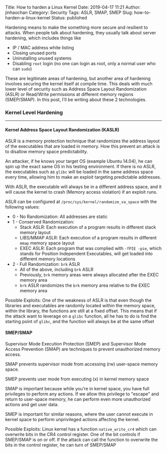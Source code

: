 Title: How to harden a Linux Kernel
Date: 2019-04-17 11:21
Author: jinhaochan
Category: Security
Tags: ASLR, SMAP, SMEP
Slug: how-to-harden-a-linux-kernel
Status: published



Hardening means to make the something more secure and resilient to attacks. When people talk about hardening, they usually talk about server hardening, which includes things like





-   IP / MAC address white listing
-   Closing unused ports
-   Uninstalling unused systems
-   Disabling `root` login (no one can login as root, only a normal user who can `sudo`)





These are legitimate areas of hardening, but another area of hardening involves securing the kernel itself at compile time. This deals with much lower level of security such as Address Space Layout Randomization (ASLR) or Read/Write permissions at different memory regions (SMEP/SMAP). In this post, I'll be writing about these 2 technologies.



<!-- wp:heading {"level":3} -->

### Kernel Level Hardening





------------------------------------------------------------------------




<!-- wp:heading {"level":4} -->

#### Kernel Address Space Layout Randomization (KASLR)





ASLR is a memory protection technique that randomizes the address layout of the executables that are loaded in memory. How this prevent an attack is to disallow memory space predictability.





An attacker, if he knows your target OS (example Ubuntu 14.04), he can spin up the exact same OS in his testing environment. If there is no ASLR, the executables such as `glibc` will be loaded in the same address space every time, allowing him to make an exploit targeting predictable addresses.





With ASLR, the executable will always be in a different address space, and it will cause the kernel to crash (Memory access violation) if an exploit runs.





ASLR can be configured at `/proc/sys/kernel/randomize_va_space` with the following values:





-   0 - No Randomization: All addresses are static
-   1 - Conserved Randomization:
    -   Stack ASLR: Each execution of a program results in different stack memory layout
    -   LIBS/MMAP ASLR: Each execution of a program results in different `mmap` memory space layout
    -   EXEC ASLR: Each program that was complied with `-fPIE -pie`, which stands for Position Independent Executables, will get loaded into different memory locations
-   2 - Full Randomization: `brk` ASLR
    -   All of the above, including `brk` ASLR
    -   Previously, `brk` memory areas were always allocated after the EXEC memory area
    -   `brk` ASLR randomizes the `brk` memory area relative to the EXEC memory area





Possible Exploits: One of the weakness of ASLR is that even though the libraries and executables are randomly located within the memory space, within the library, the functions are still at a fixed offset. This means that if the attack want to leverage on a `glibc` function, all he has to do is find the starting point of `glibc`, and the function will always be at the same offset



<!-- wp:heading {"level":4} -->

#### SMEP/SMAP  





Supervisor Mode Execution Protection (SMEP) and Supervisor Mode Access Prevention (SMAP) are techniques to prevent unauthorized memory access.





SMAP prevents supervisor mode from accessing (rw) user-space memory space.





SMEP prevents user mode from executing (x) in kernel memory space





SMAP is important because while you're in kernel space, you have full privileges to perform any actions. If we allow this privilege to "escape" and return to user-space memory, he can perform even more unauthorized actions and get user data.





SMEP is important for similar reasons, where the user cannot execute in kernel space to perform unprivileged actions affecting the kernel.





Possible Exploits: Linux kernel has a function `native_write_cr4` which can overwrite bits in the CR4 control register. One of the bit controls if SMEP/SMAP is on or off. If the attack can call the function to overwrite the bits in the control register, he can turn of SMEP/SMAP





  


